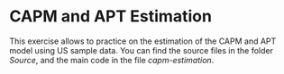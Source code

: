 # CAPM and APT Estimation
This exercise allows to practice on the estimation of the CAPM and APT model using US sample data. You can find the source files in the folder _Source_, and the main code in the file _capm-estimation_.
